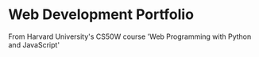 # Web Development Portfolio

From Harvard University's CS50W course 'Web Programming with Python and JavaScript'

